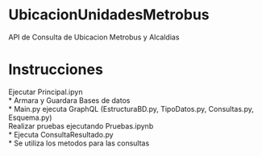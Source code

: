 # UbicacionUnidadesMetrobus
 API de Consulta de Ubicacion Metrobus y Alcaldias

 # Instrucciones
 Ejecutar Principal.ipyn  
    * Armara y Guardara Bases de datos  
    * Main.py ejecuta GraphQL (EstructuraBD.py, TipoDatos.py, Consultas.py, Esquema.py)  
Realizar pruebas ejecutando Pruebas.ipynb  
    * Ejecuta ConsultaResultado.py  
    * Se utiliza los metodos para las consultas  
